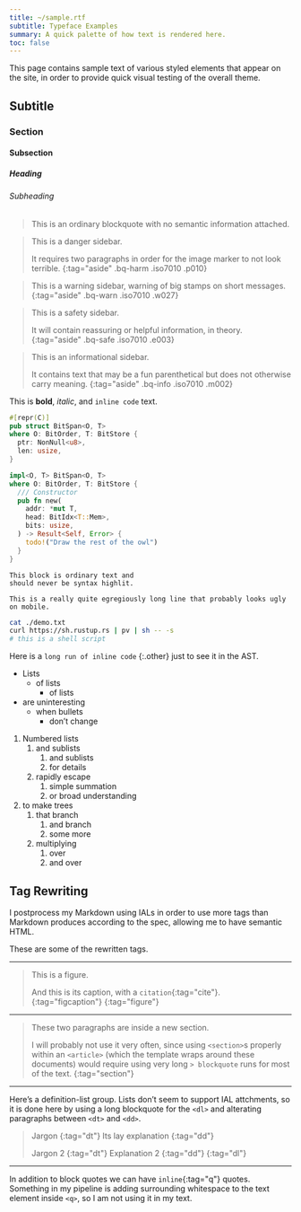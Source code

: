 ```yaml
---
title: ~/sample.rtf
subtitle: Typeface Examples
summary: A quick palette of how text is rendered here.
toc: false
---
```


This page contains sample text of various styled elements that appear on the
site, in order to provide quick visual testing of the overall theme.

## Subtitle

### Section

#### Subsection

##### Heading

###### Subheading

> This is an ordinary blockquote with no semantic information attached.

<!-- -->

> This is a danger sidebar.
>
> It requires two paragraphs in order for the image marker to not look terrible.
{:tag="aside" .bq-harm .iso7010 .p010}

<!-- -->

> This is a warning sidebar, warning of big stamps on short messages.
{:tag="aside" .bq-warn .iso7010 .w027}

<!-- -->

> This is a safety sidebar.
>
> It will contain reassuring or helpful information, in theory.
{:tag="aside" .bq-safe .iso7010 .e003}

<!-- -->

> This is an informational sidebar.
>
> It contains text that may be a fun parenthetical but does not otherwise carry
> meaning.
{:tag="aside" .bq-info .iso7010 .m002}

This is **bold**, *italic*, and `inline code` text.

```rust
#[repr(C)]
pub struct BitSpan<O, T>
where O: BitOrder, T: BitStore {
  ptr: NonNull<u8>,
  len: usize,
}

impl<O, T> BitSpan<O, T>
where O: BitOrder, T: BitStore {
  /// Constructor
  pub fn new(
    addr: *mut T,
    head: BitIdx<T::Mem>,
    bits: usize,
  ) -> Result<Self, Error> {
    todo!("Draw the rest of the owl")
  }
}
```

```plaintext
This block is ordinary text and
should never be syntax highlit.

This is a really quite egregiously long line that probably looks ugly on mobile.
```

```sh
cat ./demo.txt
curl https://sh.rustup.rs | pv | sh -- -s
# this is a shell script
```

Here is a `long run of inline code` {:.other} just to see it in the AST.

- Lists
  - of lists
    - of lists
- are uninteresting
  - when bullets
    - don’t change

1. Numbered lists
   1. and sublists
      1. and sublists
      1. for details
   1. rapidly escape
      1. simple summation
      1. or broad understanding
1. to make trees
   1. that branch
      1. and branch
      1. some more
   1. multiplying
      1. over
      1. and over

## Tag Rewriting

I postprocess my Markdown using IALs in order to use more tags than Markdown
produces according to the spec, allowing me to have semantic HTML.

These are some of the rewritten tags.

----

> This is a figure.
>
> And this is its caption, with a `citation`{:tag="cite"}.
> {:tag="figcaption"}
{:tag="figure"}

----

> These two paragraphs are inside a new section.
>
> I will probably not use it very often, since using `<section>`s properly
> within an `<article>` (which the template wraps around these documents) would
> require using very long `> blockquote` runs for most of the text.
{:tag="section"}

----

Here’s a definition-list group. Lists don’t seem to support IAL attchments, so
it is done here by using a long blockquote for the `<dl>` and alterating
paragraphs between `<dt>` and `<dd>`.

> Jargon
> {:tag="dt"}
> Its lay explanation
> {:tag="dd"}
>
> Jargon 2
> {:tag="dt"}
> Explanation 2
> {:tag="dd"}
{:tag="dl"}

----

In addition to block quotes we can have `inline`{:tag="q"} quotes. Something in
my pipeline is adding surrounding whitespace to the text element inside `<q>`,
so I am not using it in my text.
